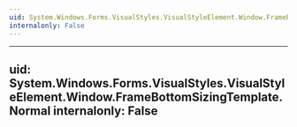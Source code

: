 ```yaml
---
uid: System.Windows.Forms.VisualStyles.VisualStyleElement.Window.FrameBottomSizingTemplate
internalonly: False
---
```


---
uid: System.Windows.Forms.VisualStyles.VisualStyleElement.Window.FrameBottomSizingTemplate.Normal
internalonly: False
---
